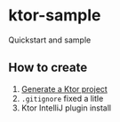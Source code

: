# ktor-sample
Quickstart and sample

## How to create
1. [Generate a Ktor project](https://ktor.io/quickstart/generator.html#dependency=ktor-jackson&dependency=auto-head-response&dependency=call-logging&dependency=conditional-headers&dependency=status-pages&dependency=routing&dependency=ktor-websockets&artifact-group=yoshixmk&artifact-name=ktor-sample)
1. `.gitignore` fixed a litle
1. Ktor IntelliJ plugin install
